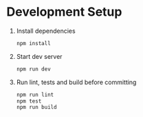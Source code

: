 # Development Setup

1. Install dependencies
   ```bash
   npm install
   ```
2. Start dev server
   ```bash
   npm run dev
   ```
3. Run lint, tests and build before committing
   ```bash
   npm run lint
   npm test
   npm run build
   ```
